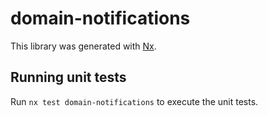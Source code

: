 # domain-notifications

This library was generated with [Nx](https://nx.dev).

## Running unit tests

Run `nx test domain-notifications` to execute the unit tests.
